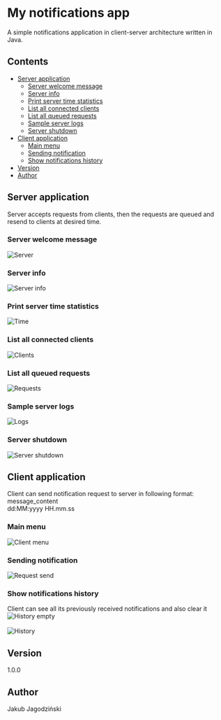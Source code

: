 # My notifications app

A simple notifications application in client-server architecture written in Java.

## Contents
- [Server application](#server-application)
  - [Server welcome message](#server-welcome-message)
  - [Server info](#server-info)
  - [Print server time statistics](#print-server-time-statistics)
  - [List all connected clients](#list-all-connected-clients)
  - [List all queued requests](#list-all-queued-requests)
  - [Sample server logs](#sample-server-logs)
  - [Server shutdown](#server-shutdown)
- [Client application](#client-application)
  - [Main menu](#main-menu)
  - [Sending notification](#sending-notification)
  - [Show notifications history](#show-notifications-history)
- [Version](#version)
- [Author](#author)

## Server application
Server accepts requests from clients, then the requests are queued and resend to clients at desired time.
### Server welcome message
![Server](screenshots/server/server.png)

### Server info
![Server info](screenshots/server/server_info.png)

### Print server time statistics
![Time](screenshots/server/time.png)

### List all connected clients
![Clients](screenshots/server/clients.png)

### List all queued requests
![Requests](screenshots/server/requests.png)

### Sample server logs
![Logs](screenshots/server/logs.png)

### Server shutdown
![Server shutdown](screenshots/server/shutdown.png)

## Client application
Client can send notification request to server in following format:
<br>
message_content
<br>
dd:MM:yyyy HH.mm.ss

### Main menu
![Client menu](screenshots/client/client_menu.png)

### Sending notification
![Request send](screenshots/client/request_sent.png)

### Show notifications history
Client can see all its previously received notifications and also clear it
![History empty](screenshots/client/history_empty.png)
<br><br>
![History](screenshots/client/history.png)

## Version
1.0.0

## Author
Jakub Jagodziński
